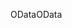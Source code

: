<span data-ttu-id="b0331-101">OData</span><span class="sxs-lookup"><span data-stu-id="b0331-101">OData</span></span>